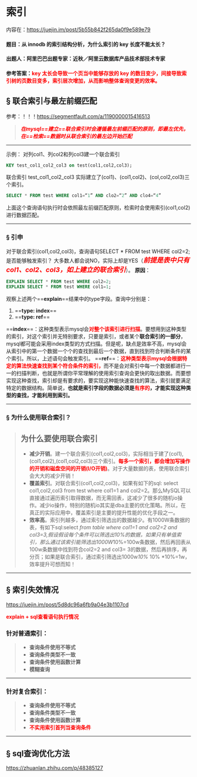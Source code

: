 # 索引

内容在：https://juejin.im/post/5b55b842f265da0f9e589e79



#### **题目**：从 innodb 的索引结构分析，为什么索引的 key 长度不能太长？

#### **出题人**：阿里巴巴出题专家：近秋／阿里云数据库产品技术部技术专家

#### **参考答案**：<font color='red'>key 太长会导致一个页当中能够存放的 key 的数目变少，间接导致索引树的页数目变多，索引层次增加，从而影响整体查询变更的效率。</font>



## &sect; 联合索引与最左前缀匹配

参考：！！！https://segmentfault.com/a/1190000015416513

> <font color='red'>***在mysql==建立==联合索引时会遵循最左前缀匹配的原则，即最左优先，在==检索==数据时从联合索引的最左边开始匹配***</font>

------

示例：
对列col1、列col2和列col3建一个联合索引

```sql
KEY test_col1_col2_col3 on test(col1,col2,col3);
```

联合索引 test_col1_col2_col3 实际建立了(col1)、(col1,col2)、(col,col2,col3)三个索引。

```sql
SELECT * FROM test WHERE col1=“1” AND clo2=“2” AND clo4=“4”
```

上面这个查询语句执行时会依照最左前缀匹配原则，检索时会使用索引(col1,col2)进行数据匹配。

------

### &sect; 引申

对于联合索引(col1,col2,col3)，查询语句SELECT * FROM test WHERE col2=2;是否能够触发索引？
大多数人都会说NO，实际上却是YES（<font color='red' size = 4>***前提是表中只有col1、col2、col3，如上建立的联合索引***</font>）。
**原因**：

```sql
EXPLAIN SELECT * FROM test WHERE col2=2;
EXPLAIN SELECT * FROM test WHERE col1=1;
```

观察上述两个==**explain**==结果中的type字段。查询中分别是：

1. ==**type: index**==
2. ==**type: ref**==

==**index**==：这种类型表示mysql会<font color='red'>**对整个该索引进行扫描**</font>。要想用到这种类型的索引，对这个索引并无特别要求，只要是索引，或者某个**联合索引的一部分**，mysql都可能会采用index类型的方式扫描。但是呢，缺点是效率不高，mysql会从索引中的第一个数据一个个的查找到最后一个数据，直到找到符合判断条件的某个索引。所以，上述语句会触发索引。
==**ref**==：<font color='red'>**这种类型表示mysql会根据特定的算法快速查找到某个符合条件的索引，**</font>而不是会对索引中每一个数据都进行一一的扫描判断，也就是所谓你平常理解的使用索引查询会更快的取出数据。而要想实现这种查找，索引却是有要求的，要实现这种能快速查找的算法，索引就要满足特定的数据结构。简单说，**也就是索引字段的数据必须是<font color='red'>有序的</font>，才能实现这种类型的查找，才能利用到索引。**

------



### &sect; 为什么使用联合索引？

> ## **为什么要使用联合索引**
>
> - **减少开销**。建一个联合索引(col1,col2,col3)，实际相当于建了(col1),(col1,col2),(col1,col2,col3)三个索引。**<font color='red'>每多一个索引，都会增加写操作的开销和磁盘空间的开销(I/O开销)</font>**。对于大量数据的表，使用联合索引会大大的减少开销！
> - **覆盖索引**。对联合索引(col1,col2,col3)，如果有如下的sql: select col1,col2,col3 from test where col1=1 and col2=2。那么MySQL可以直接通过遍历索引取得数据，而无需回表，这减少了很多的随机io操作。减少io操作，特别的随机io其实是dba主要的优化策略。所以，在真正的实际应用中，覆盖索引是主要的提升性能的优化手段之一。
> - **效率高**。索引列越多，通过索引筛选出的数据越少。有1000W条数据的表，有如下sql:select *from table where col1=1 and col2=2 and col3=3,假设假设每个条件可以筛选出10%的数据，如果只有单值索引，那么通过该索引能筛选出1000W*10%=100w条数据，然后再回表从100w条数据中找到符合col2=2 and col3= 3的数据，然后再排序，再分页；如果是联合索引，通过索引筛选出1000w*10%* 10% *10%=1w，效率提升可想而知！

------

## &sect; 索引失效情况

https://juejin.im/post/5d8dc96a6fb9a04e3b1107cd

<font color='red'>**explain + sql查看语句执行情况**</font>

### 针对普通索引：

> - **查询条件使用不等式**
> - **查询条件类型不一致**
> - **查询条件使用函数计算**
> - **模糊查询**

------

### 针对复合索引：

> - **查询条件使用不等式**
> - **查询条件类型不一致**
> - **查询条件使用函数计算**
> - **<font color='red'>不实用索引首列当查询条件</font>**

------

## &sect; sql查询优化方法

https://zhuanlan.zhihu.com/p/48385127